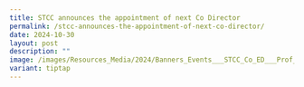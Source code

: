```yaml
---
title: STCC announces the appointment of next Co Director
permalink: /stcc-announces-the-appointment-of-next-co-director/
date: 2024-10-30
layout: post
description: ""
image: /images/Resources_Media/2024/Banners_Events___STCC_Co_ED___Prof_Ravindran.png
variant: tiptap
---
```

